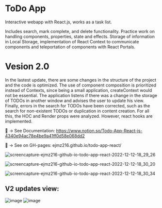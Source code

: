 # ToDo App

Interactive webapp with React.js, works as a task list.

Includes search, mark complete, and delete functionality. Practice work on handling components, properties, state and effects. Storage of information in Local Storage, implementation of React Context to communicate components and teleportation of components with React Portals.

# Vesion 2.0
In the lastest update, there are some changes in the structure of the project and the code is optimized. The use of component composition is prioritized instead of Contexts, since being a small application, createContext would not be essential.
The application listens if there was a change in the storage of TODOs in another window and advises the user to update his view.
Finally, errors in the search for TODOs have been corrected, such as the search for non-existent TODOs or duplication in content creation. For all this, the HOC and Render props were analyzed. However, react hooks are implemented.


📃 → See Documentation: https://www.notion.so/Todo-App-React-js-4340e94ac78e4be9a41ff0d58e068dd2

👀 → See on GH-pages: ejmz216.github.io/todo-app-react/

![screencapture-ejmz216-github-io-todo-app-react-2022-12-12-18_29_26](https://user-images.githubusercontent.com/67802793/207181815-ec66d3da-e179-495e-890d-26bec4128c22.png)

![screencapture-ejmz216-github-io-todo-app-react-2022-12-12-18_30_20](https://user-images.githubusercontent.com/67802793/207181848-5fe8ab5e-eeb7-4ab4-9667-ae6b6d2ff090.png)

![screencapture-ejmz216-github-io-todo-app-react-2022-12-12-18_30_34](https://user-images.githubusercontent.com/67802793/207181933-19b55199-cf47-4b14-b4bf-c4b0740bc5b9.png)
 
 <h2>V2 updates view:  </h2>
 
![image](https://user-images.githubusercontent.com/67802793/210858073-4bb3e3d3-86c7-4a5b-a8cc-0b6247d747ee.png)
![image](https://user-images.githubusercontent.com/67802793/211117133-da51b5d5-c3b7-49a9-9978-771373fbe06b.png)


